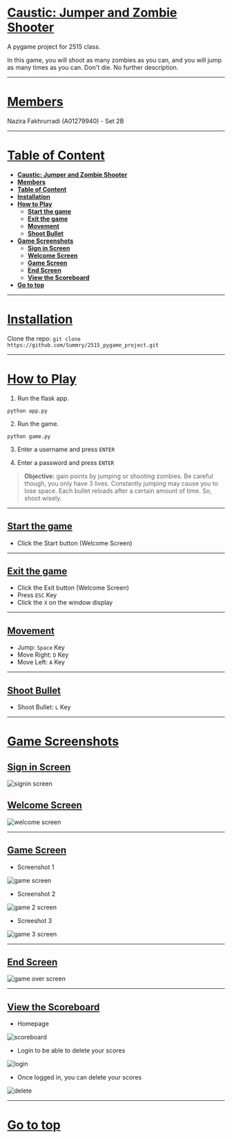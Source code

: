 # <ins>**Caustic: Jumper and Zombie Shooter**</ins>

A pygame project for 2515 class.

In this game, you will shoot as many zombies as you can, and you will jump as many times as you can. Don't die. No further description.

---

# <ins>**Members**</ins>

Nazira Fakhrurradi (A01279940) - Set 2B

---

# <ins>**Table of Content**</ins>
- [**Caustic: Jumper and Zombie Shooter**](#caustic-jumper-and-zombie-shooter)
- [**Members**](#members)
- [**Table of Content**](#table-of-content)
- [**Installation**](#installation)
- [**How to Play**](#how-to-play)
  - [**Start the game**](#start-the-game)
  - [**Exit the game**](#exit-the-game)
  - [**Movement**](#movement)
  - [**Shoot Bullet**](#shoot-bullet)
- [**Game Screenshots**](#game-screenshots)
  - [**Sign in Screen**](#sign-in-screen)
  - [**Welcome Screen**](#welcome-screen)
  - [**Game Screen**](#game-screen)
  - [**End Screen**](#end-screen)
  - [**View the Scoreboard**](#view-the-scoreboard)
- [**Go to top**](#go-to-top)

---

# <ins>**Installation**</ins>

Clone the repo: `git clone https://github.com/Summry/2515_pygame_project.git`

---

# <ins>**How to Play**</ins>

1. Run the flask app.

```
python app.py
```

2. Run the game.

```
python game.py
```

3. Enter a username and press `ENTER`

4. Enter a password and press `ENTER`

> **Objective:** gain points by jumping or shooting zombies. Be careful though, you only have 3 lives. Constantly jumping may cause you to lose space. Each bullet reloads after a certain amount of time. So, shoot wisely.

---

## <ins>**Start the game**</ins>

- Click the Start button (Welcome Screen)

---

## <ins>**Exit the game**</ins>

- Click the Exit button (Welcome Screen)
- Press `ESC` Key
- Click the `X` on the window display

---

## <ins>**Movement**</ins>

- Jump: `Space` Key
- Move Right: `D` Key
- Move Left: `A` Key

---

## <ins>**Shoot Bullet**</ins>

- Shoot Bullet: `L` Key

---

# <ins>**Game Screenshots**</ins>

## <ins>**Sign in Screen**</ins>

![signin screen](images/readme/signin.png "signin screen")

## <ins>**Welcome Screen**</ins>

![welcome screen](images/readme/welcome.png "welcome screen")

---

## <ins>**Game Screen**</ins>

- Screenshot 1

![game screen](images/readme/game1.png "game screen jump")

- Screenshot 2

![game 2 screen](images/readme/game2.png "game screen shoot")

- Screeshot 3

![game 3 screen](images/readme/game3.png "game timer screen")

---

## <ins>**End Screen**</ins>

![game over screen](images/readme/gameover.png "game over")

---

## <ins>**View the Scoreboard**</ins>

- Homepage

![scoreboard](images/readme/leaderboard.png "scoreboard")

- Login to be able to delete your scores

![login](images/readme/login.png "login")

- Once logged in, you can delete your scores

![delete](images/readme/leaderboard1.png "delete")

---

# [<ins>**Go to top**</ins>](#caustic-jumper-and-zombie-shooter)